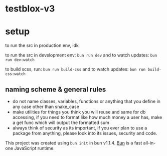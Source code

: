 # testblox-v3

# setup 
to run the src in production env, idk

to run the src in development env:
```bun run dev```
and to watch updates:
```bun run dev:watch```

to build scss, run:
```bun run build-css```
and to watch updates:
```bun run build-css:watch```

## naming scheme & general rules
* do not name classes, variables, functions or anything that you define in any case other than snake_case
* make utilities for things you think you will reuse and same for db accessing, if you need to format like how much money a user has, make a get func which will output the formatted sum
* always think of security as its important, if you ever plan to use a package from anything, please look into its issues, security and code.


This project was created using `bun init` in bun v1.1.4. [Bun](https://bun.sh) is a fast all-in-one JavaScript runtime.
